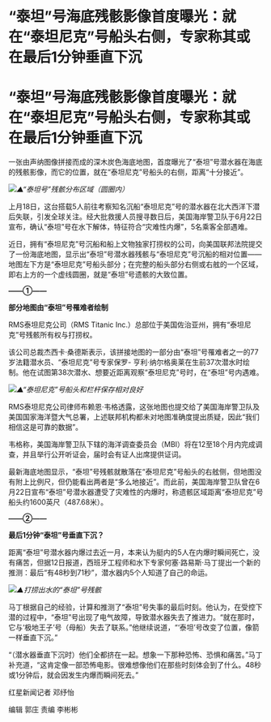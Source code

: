 # “泰坦”号海底残骸影像首度曝光：就在“泰坦尼克”号船头右侧，专家称其或在最后1分钟垂直下沉

# “泰坦”号海底残骸影像首度曝光：就在“泰坦尼克”号船头右侧，专家称其或在最后1分钟垂直下沉

一张由声纳图像拼接而成的深木炭色海底地图，首度曝光了“泰坦”号潜水器在海底的残骸影像，而它的位置，就在“泰坦尼克”号船头的右侧，距离“十分接近”。

![](https://inews.gtimg.com/om_bt/OL1x8DXF6px2ZnZHGELIusMITzGmsdb5IFi5TXl3XqbjoAA/1000)_▲“泰坦号”残骸分布区域（圆圈内）_

上月18日，这台搭载5人前往考察知名沉船“泰坦尼克”号的潜水器在北大西洋下潜后失联，引发全球关注。经大批救援人员搜寻数日后，美国海岸警卫队于6月22日宣布，确认“泰坦”号在水下解体，特征符合“灾难性内爆”，5名乘客全部遇难。

近日，拥有“泰坦尼克”号沉船和船上文物独家打捞权的公司，向美国联邦法院提交了一份海底地图，显示出“泰坦”号潜水器残骸与“泰坦尼克”号沉船的相对位置——地图左下方是“泰坦尼克”号船头部分；在完整的船头部分右侧或右舷的一个区域，即右上方的一个虚线圆圈，就是“泰坦”号遗骸的大致位置。

**——①——**

**部分地图由“泰坦”号罹难者绘制**

RMS泰坦尼克公司（RMS Titanic Inc.）总部位于美国佐治亚州，拥有“泰坦尼克”号残骸所有权与打捞权。

该公司总裁杰西卡·桑德斯表示，该拼接地图的一部分由“泰坦”号罹难者之一的77岁法籍潜水员、“泰坦尼克”号专家保罗-
亨利·纳尔格奥莱在生前37次潜水时绘制。他在试图第38次潜水、想要近距离观察“泰坦尼克”号时，在“泰坦”号内遇难。

![](https://inews.gtimg.com/om_bt/Oz2kT90XMj2a65vbI53suQwvwh4-f1LHLpDDg05ziSFhAAA/1000)_▲“泰坦尼克”号船头和栏杆保存相对良好_

RMS泰坦尼克公司律师布赖恩·韦格透露，这张地图也提交给了美国海岸警卫队及美国国家海洋暨大气总署，上述联邦机构都未对地图准确度提出质疑，因此“我们相信这是可靠的数据”。

韦格称，美国海岸警卫队下辖的海洋调查委员会（MBI）将在12至18个月内完成调查，并且举行公开听证会，届时会有证人出席提供证词。

最新海底地图显示，“泰坦”号残骸就散落在“泰坦尼克”号船头的右舷侧，但地图没有附上比例尺，但仍能看出两者是“多么地接近”。而此前，美国海岸警卫队曾在6月22日宣布“泰坦”号潜水器遭受了灾难性的内爆时，称遗骸区域距离“泰坦尼克”号船头约1600英尺（487.68米）。

**——②——**

**最后1分钟“泰坦”号垂直下沉？**

距离“泰坦”号潜水器内爆过去近一月，本来认为艇内的5人在内爆时瞬间死亡，没有痛苦，但据12日报道，西班牙工程师和水下专家何塞·路易斯·马丁提出一个新的推测：最后“有48秒到71秒”，潜水器内5个人知道了自己的命运。

![](https://inews.gtimg.com/om_bt/Op0nLlNNp-d2hvJIAf4I4QTGH3u29QxK3K3If81jh4h8AAA/1000)_▲打捞出水的“泰坦”号残骸_

马丁根据自己的经验，计算和推测了“泰坦”号失事的最后时刻。他认为，在受控下潜的过程中，“泰坦”号出现了电气故障，导致潜水器失去了推进力。“就在那时，它与‘极地王子’号（母船）失去了联系。”他继续说道，“‘泰坦’号改变了位置，像箭一样垂直下沉。”

“（潜水器垂直下沉时）他们全都挤在一起。想象一下那种恐怖、恐惧和痛苦。”马丁补充道，“这肯定像一部恐怖电影。很难想像他们在那些时刻体会到了什么。48秒或1分钟后，就会因发生内爆而瞬间死去。”

红星新闻记者 邓纾怡

编辑 郭庄 责编 李彬彬

